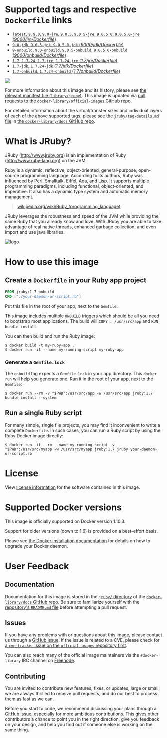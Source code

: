 # Supported tags and respective `Dockerfile` links

-	[`latest`, `9`, `9.0`, `9.0-jre`, `9.0.5`, `9.0.5-jre`, `9.0.5.0`, `9.0.5.0-jre` (*9000/jre/Dockerfile*)](https://github.com/cpuguy83/docker-jruby/blob/2448a2d7288d8dd3aa455b6c90c29fc414c5c418/9000/jre/Dockerfile)
-	[`9.0-jdk`, `9.0.5-jdk`, `9.0.5.0-jdk` (*9000/jdk/Dockerfile*)](https://github.com/cpuguy83/docker-jruby/blob/2448a2d7288d8dd3aa455b6c90c29fc414c5c418/9000/jdk/Dockerfile)
-	[`9-onbuild`, `9.0-onbuild`, `9.0.5-onbuild`, `9.0.5.0-onbuild` (*9000/onbuild/Dockerfile*)](https://github.com/cpuguy83/docker-jruby/blob/2448a2d7288d8dd3aa455b6c90c29fc414c5c418/9000/onbuild/Dockerfile)
-	[`1.7`, `1.7.24`, `1.7-jre`, `1.7.24-jre` (*1.7/jre/Dockerfile*)](https://github.com/cpuguy83/docker-jruby/blob/2448a2d7288d8dd3aa455b6c90c29fc414c5c418/1.7/jre/Dockerfile)
-	[`1.7-jdk`, `1.7.24-jdk` (*1.7/jdk/Dockerfile*)](https://github.com/cpuguy83/docker-jruby/blob/2448a2d7288d8dd3aa455b6c90c29fc414c5c418/1.7/jdk/Dockerfile)
-	[`1.7-onbuild`, `1.7.24-onbuild` (*1.7/onbuild/Dockerfile*)](https://github.com/cpuguy83/docker-jruby/blob/2448a2d7288d8dd3aa455b6c90c29fc414c5c418/1.7/onbuild/Dockerfile)

[![](https://badge.imagelayers.io/jruby:latest.svg)](https://imagelayers.io/?images=jruby:latest,jruby:9.0-jdk,jruby:9-onbuild,jruby:1.7,jruby:1.7-jdk,jruby:1.7-onbuild)

For more information about this image and its history, please see [the relevant manifest file (`library/jruby`)](https://github.com/docker-library/official-images/blob/master/library/jruby). This image is updated via [pull requests to the `docker-library/official-images` GitHub repo](https://github.com/docker-library/official-images/pulls?q=label%3Alibrary%2Fjruby).

For detailed information about the virtual/transfer sizes and individual layers of each of the above supported tags, please see [the `jruby/tag-details.md` file](https://github.com/docker-library/docs/blob/master/jruby/tag-details.md) in [the `docker-library/docs` GitHub repo](https://github.com/docker-library/docs).

# What is JRuby?

JRuby (http://www.jruby.org) is an implementation of Ruby (http://www.ruby-lang.org) on the JVM.

Ruby is a dynamic, reflective, object-oriented, general-purpose, open-source programming language. According to its authors, Ruby was influenced by Perl, Smalltalk, Eiffel, Ada, and Lisp. It supports multiple programming paradigms, including functional, object-oriented, and imperative. It also has a dynamic type system and automatic memory management.

> [wikipedia.org/wiki/Ruby_(programming_language)](https://en.wikipedia.org/wiki/Ruby_%28programming_language%29)

JRuby leverages the robustness and speed of the JVM while providing the same Ruby that you already know and love. With JRuby you are able to take advantage of real native threads, enhanced garbage collection, and even import and use java libraries.

![logo](https://raw.githubusercontent.com/docker-library/docs/fbdaaa95f768de2cb4508dde956912f4081a824a/jruby/logo.png)

# How to use this image

## Create a `Dockerfile` in your Ruby app project

```dockerfile
FROM jruby:1.7-onbuild
CMD ["./your-daemon-or-script.rb"]
```

Put this file in the root of your app, next to the `Gemfile`.

This image includes multiple `ONBUILD` triggers which should be all you need to bootstrap most applications. The build will `COPY . /usr/src/app` and `RUN bundle install`.

You can then build and run the Ruby image:

```console
$ docker build -t my-ruby-app .
$ docker run -it --name my-running-script my-ruby-app
```

### Generate a `Gemfile.lock`

The `onbuild` tag expects a `Gemfile.lock` in your app directory. This `docker run` will help you generate one. Run it in the root of your app, next to the `Gemfile`:

```console
$ docker run --rm -v "$PWD":/usr/src/app -w /usr/src/app jruby:1.7 bundle install --system
```

## Run a single Ruby script

For many simple, single file projects, you may find it inconvenient to write a complete `Dockerfile`. In such cases, you can run a Ruby script by using the Ruby Docker image directly:

```console
$ docker run -it --rm --name my-running-script -v "$PWD":/usr/src/myapp -w /usr/src/myapp jruby:1.7 jruby your-daemon-or-script.rb
```

# License

View [license information](https://github.com/jruby/jruby/blob/master/COPYING) for the software contained in this image.

# Supported Docker versions

This image is officially supported on Docker version 1.10.3.

Support for older versions (down to 1.6) is provided on a best-effort basis.

Please see [the Docker installation documentation](https://docs.docker.com/installation/) for details on how to upgrade your Docker daemon.

# User Feedback

## Documentation

Documentation for this image is stored in the [`jruby/` directory](https://github.com/docker-library/docs/tree/master/jruby) of the [`docker-library/docs` GitHub repo](https://github.com/docker-library/docs). Be sure to familiarize yourself with the [repository's `README.md` file](https://github.com/docker-library/docs/blob/master/README.md) before attempting a pull request.

## Issues

If you have any problems with or questions about this image, please contact us through a [GitHub issue](https://github.com/cpuguy83/docker-jruby/issues). If the issue is related to a CVE, please check for [a `cve-tracker` issue on the `official-images` repository first](https://github.com/docker-library/official-images/issues?q=label%3Acve-tracker).

You can also reach many of the official image maintainers via the `#docker-library` IRC channel on [Freenode](https://freenode.net).

## Contributing

You are invited to contribute new features, fixes, or updates, large or small; we are always thrilled to receive pull requests, and do our best to process them as fast as we can.

Before you start to code, we recommend discussing your plans through a [GitHub issue](https://github.com/cpuguy83/docker-jruby/issues), especially for more ambitious contributions. This gives other contributors a chance to point you in the right direction, give you feedback on your design, and help you find out if someone else is working on the same thing.
